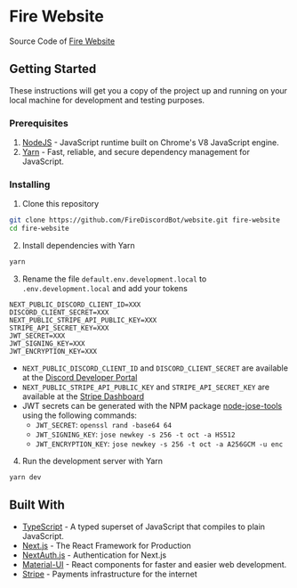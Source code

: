 # Fire Website

Source Code of [Fire Website](https://fire.gaminggeek.dev)

## Getting Started

These instructions will get you a copy of the project up and running on your local machine for development and testing
purposes.

### Prerequisites

1. [NodeJS](https://nodejs.org/) - JavaScript runtime built on Chrome's V8 JavaScript engine.
2. [Yarn](https://yarnpkg.com/) - Fast, reliable, and secure dependency management for JavaScript.

### Installing

1. Clone this repository

```bash
git clone https://github.com/FireDiscordBot/website.git fire-website
cd fire-website
```

2. Install dependencies with Yarn

```bash
yarn
```

3. Rename the file `default.env.development.local` to `.env.development.local` and add your tokens

```
NEXT_PUBLIC_DISCORD_CLIENT_ID=XXX
DISCORD_CLIENT_SECRET=XXX
NEXT_PUBLIC_STRIPE_API_PUBLIC_KEY=XXX
STRIPE_API_SECRET_KEY=XXX
JWT_SECRET=XXX
JWT_SIGNING_KEY=XXX
JWT_ENCRYPTION_KEY=XXX
```

- `NEXT_PUBLIC_DISCORD_CLIENT_ID` and `DISCORD_CLIENT_SECRET` are available at
  the [Discord Developer Portal](https://discord.com/developers/)
- `NEXT_PUBLIC_STRIPE_API_PUBLIC_KEY` and `STRIPE_API_SECRET_KEY` are available at
  the [Stripe Dashboard](https://dashboard.stripe.com/dashboard)
- JWT secrets can be generated with the NPM package [node-jose-tools](https://www.npmjs.com/package/node-jose-tools)
  using the following commands:
    - `JWT_SECRET`: `openssl rand -base64 64`
    - `JWT_SIGNING_KEY`: `jose newkey -s 256 -t oct -a HS512`
    - `JWT_ENCRYPTION_KEY`: `jose newkey -s 256 -t oct -a A256GCM -u enc`

4. Run the development server with Yarn

```bash
yarn dev
```

## Built With

- [TypeScript](https://www.typescriptlang.org/) - A typed superset of JavaScript that compiles to plain JavaScript.
- [Next.js](https://nextjs.org/) - The React Framework for Production
- [NextAuth.js](https://next-auth.js.org/) - Authentication for Next.js
- [Material-UI](https://material-ui.com/) - React components for faster and easier web development.
- [Stripe](https://stripe.com/) - Payments infrastructure for the internet
